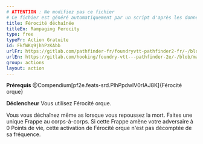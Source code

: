 ```yaml
---
# ATTENTION : Ne modifiez pas ce fichier
# Ce fichier est généré automatiquement par un script d'après les données du module Foundry VTT officiel et de sa traduction
title: Férocité déchaînée
titleEn: Rampaging Ferocity
type: free
typeFr: Action Gratuite
id: FkfWKq9jhhPzKAbb
urlFr: https://gitlab.com/pathfinder-fr/foundryvtt-pathfinder2-fr/-/blob/master/data/actions/FkfWKq9jhhPzKAbb.htm
urlEn: https://gitlab.com/hooking/foundry-vtt---pathfinder-2e/-/blob/master/packs/data/actions.db/rampaging-ferocity.json
group: actions
layout: action
---
```

**Prérequis** @Compendium[pf2e.feats-srd.PlhPpdwIV0rIAJ8K]{Férocité orque}

**Déclencheur** Vous utilisez <a class="entity-link" draggable="true" data-pack="pf2e.feats-srd" data-id="PlhPpdwIV0rIAJ8K">Férocité orque</a>.

Vous vous déchaînez même as lorsque vous repoussez la mort. Faites une unique <a class="entity-link" draggable="true" data-pack="pf2e.actionspf2e" data-id="VjxZFuUXrCU94MWR">Frappe</a> au corps-à-corps. Si cette Frappe amène votre adversaire à 0 Points de vie, cette activation de Férocité orque n'est pas décomptée de sa fréquence.


